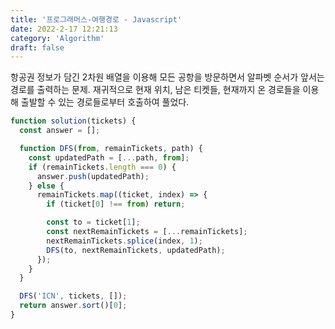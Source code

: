 ```yaml
---
title: '프로그래머스-여행경로 - Javascript'
date: 2022-2-17 12:21:13
category: 'Algorithm'
draft: false
---
```


항공권 정보가 담긴 2차원 배열을 이용해 모든 공항을 방문하면서 알파벳 순서가 앞서는 경로를 출력하는 문제. 재귀적으로 현재 위치, 남은 티켓들, 현재까지 온 경로들을 이용해 출발할 수 있는 경로들로부터 호출하여 풀었다.
```javascript
function solution(tickets) {
  const answer = [];

  function DFS(from, remainTickets, path) {
    const updatedPath = [...path, from];
    if (remainTickets.length === 0) {
      answer.push(updatedPath);
    } else {
      remainTickets.map((ticket, index) => {
        if (ticket[0] !== from) return;

        const to = ticket[1];
        const nextRemainTickets = [...remainTickets];
        nextRemainTickets.splice(index, 1);
        DFS(to, nextRemainTickets, updatedPath);
      });
    }
  }

  DFS('ICN', tickets, []);
  return answer.sort()[0];
}
```

